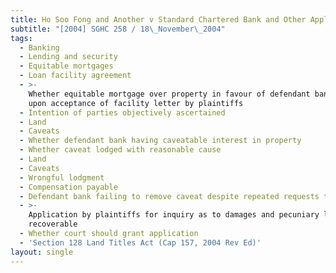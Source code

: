 ```yaml
---
title: Ho Soo Fong and Another v Standard Chartered Bank and Other Applications
subtitle: "[2004] SGHC 258 / 18\_November\_2004"
tags:
  - Banking
  - Lending and security
  - Equitable mortgages
  - Loan facility agreement
  - >-
    Whether equitable mortgage over property in favour of defendant bank created
    upon acceptance of facility letter by plaintiffs
  - Intention of parties objectively ascertained
  - Land
  - Caveats
  - Whether defendant bank having caveatable interest in property
  - Whether caveat lodged with reasonable cause
  - Land
  - Caveats
  - Wrongful lodgment
  - Compensation payable
  - Defendant bank failing to remove caveat despite repeated requests to do so
  - >-
    Application by plaintiffs for inquiry as to damages and pecuniary loss
    recoverable
  - Whether court should grant application
  - 'Section 128 Land Titles Act (Cap 157, 2004 Rev Ed)'
layout: single
---
```


